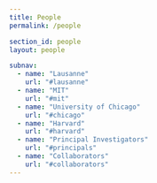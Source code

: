 ```yaml
---
title: People
permalink: /people

section_id: people
layout: people

subnav:
  - name: "Lausanne"
    url: "#lausanne"
  - name: "MIT"
    url: "#mit"
  - name: "University of Chicago"
    url: "#chicago"
  - name: "Harvard"
    url: "#harvard"
  - name: "Principal Investigators"
    url: "#principals"
  - name: "Collaborators"
    url: "#collaborators"
---
```

